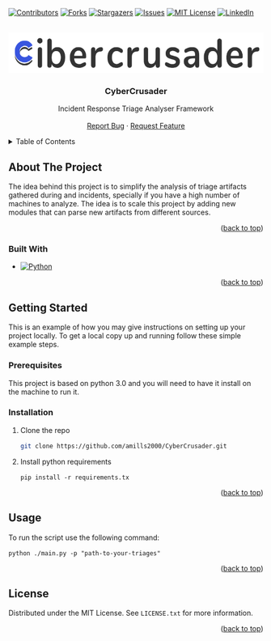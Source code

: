 <a name="readme-top"></a>

[![Contributors][contributors-shield]][contributors-url]
[![Forks][forks-shield]][forks-url]
[![Stargazers][stars-shield]][stars-url]
[![Issues][issues-shield]][issues-url]
[![MIT License][license-shield]][license-url]
[![LinkedIn][linkedin-shield]][linkedin-url]



<!-- PROJECT LOGO -->
<br />
<div align="center">
  <a href="https://github.com/amills2000/CyberCrusader">
    <img src="images/logo.png" alt="Logo" width="600" height="80">
  </a>

<h3 align="center">CyberCrusader</h3>

  <p align="center">
    Incident Response Triage Analyser Framework
    <br />
    <br />
    <a href="https://github.com/amills2000/CyberCrusader/CyberCrusader/issues">Report Bug</a>
    ·
    <a href="https://github.com/amills2000/CyberCrusader/CyberCrusader/issues">Request Feature</a>
  </p>
</div>



<!-- TABLE OF CONTENTS -->
<details>
  <summary>Table of Contents</summary>
  <ol>
    <li>
      <a href="#about-the-project">About The Project</a>
      <ul>
        <li><a href="#built-with">Built With</a></li>
      </ul>
    </li>
    <li>
      <a href="#getting-started">Getting Started</a>
      <ul>
        <li><a href="#prerequisites">Prerequisites</a></li>
        <li><a href="#installation">Installation</a></li>
      </ul>
    </li>
    <li><a href="#usage">Usage</a></li>
    <li><a href="#license">License</a></li>
  </ol>
</details>



<!-- ABOUT THE PROJECT -->
## About The Project

The idea behind this project is to simplify the analysis of triage artifacts gathered during and incidents, specially if you have a high number of machines to analyze. The idea is to scale this project by adding new modules that can parse new artifacts from different sources. 

<p align="right">(<a href="#readme-top">back to top</a>)</p>



### Built With

* [![Python][Python]][python-url]

<p align="right">(<a href="#readme-top">back to top</a>)</p>



<!-- GETTING STARTED -->
## Getting Started

This is an example of how you may give instructions on setting up your project locally.
To get a local copy up and running follow these simple example steps.

### Prerequisites

This project is based on python 3.0 and you will need to have it install on the machine to run it.

### Installation

1. Clone the repo
   ```sh
   git clone https://github.com/amills2000/CyberCrusader.git
   ```
2. Install python requirements
   ```
   pip install -r requirements.tx
   ```

<p align="right">(<a href="#readme-top">back to top</a>)</p>



<!-- USAGE EXAMPLES -->
## Usage

To run the script use the following command: 

```
python ./main.py -p "path-to-your-triages"
```


<p align="right">(<a href="#readme-top">back to top</a>)</p>


<!-- LICENSE -->
## License

Distributed under the MIT License. See `LICENSE.txt` for more information.

<p align="right">(<a href="#readme-top">back to top</a>)</p>




<!-- MARKDOWN LINKS & IMAGES -->
<!-- https://www.markdownguide.org/basic-syntax/#reference-style-links -->
[contributors-shield]: https://img.shields.io/github/contributors/amills2000/CyberCrusader.svg?style=for-the-badge
[contributors-url]: https://github.com/amills2000/CyberCrusader/graphs/contributors
[forks-shield]: https://img.shields.io/github/forks/amills2000/CyberCrusader.svg?style=for-the-badge
[forks-url]: https://github.com/amills2000/CyberCrusader/network/members
[stars-shield]: https://img.shields.io/github/stars/amills2000/CyberCrusader.svg?style=for-the-badge
[stars-url]: https://github.com/amills2000/CyberCrusader/stargazers
[issues-shield]: https://img.shields.io/github/issues/amills2000/CyberCrusader.svg?style=for-the-badge
[issues-url]: https://github.com/amills2000/CyberCrusader/issues
[license-shield]: https://img.shields.io/github/license/amills2000/CyberCrusader.svg?style=for-the-badge
[license-url]: https://github.com/amills2000/CyberCrusader/blob/master/LICENSE.txt
[linkedin-shield]: https://img.shields.io/badge/-LinkedIn-black.svg?style=for-the-badge&logo=linkedin&colorB=555
[linkedin-url]: https://linkedin.com/in/marc-amills
[Python]: https://img.shields.io/badge/Python-35495E?style=for-the-badge&logo=python&logoColor=FFFF00
[python-url]: https://www.python.org/
